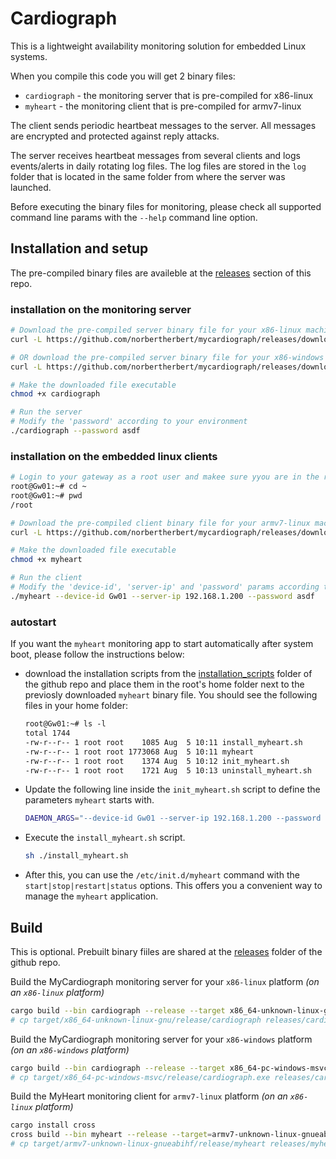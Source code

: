 # Cardiograph

This is a lightweight availability monitoring solution for embedded Linux systems.

When you compile this code you will get 2 binary files:

- `cardiograph` - the monitoring server that is pre-compiled for x86-linux
- `myheart` - the monitoring client that is pre-compiled for armv7-linux

The client sends periodic heartbeat messages to the server. All messages are encrypted and protected against reply attacks.

The server receives heartbeat messages from several clients and logs events/alerts in daily rotating log files. The log files are stored in the `log` folder that is located in the same folder from where the server was launched.

Before executing the binary files for monitoring, please check all supported command line params with the `--help` command line option.

## Installation and setup

The pre-compiled binary files are availeble at the [releases](https://github.com/norbertherbert/mycardiograph/releases) section of this repo.

### installation on the monitoring server

```sh
# Download the pre-compiled server binary file for your x86-linux machine 
curl -L https://github.com/norbertherbert/mycardiograph/releases/download/v0.1.2/cardiograph-0.1.2-x86_64-unknown-linux-gnu -o cardiograph

# OR download the pre-compiled server binary file for your x86-windows machine 
curl -L https://github.com/norbertherbert/mycardiograph/releases/download/v0.1.2/cardiograph-0.1.2-x86_64-pc-windows-msvc.exe  -o cardiograph.exe

# Make the downloaded file executable
chmod +x cardiograph

# Run the server
# Modify the 'password' according to your environment
./cardiograph --password asdf
```

### installation on the embedded linux clients

```sh
# Login to your gateway as a root user and makee sure yyou are in the root's home folder.
root@Gw01:~# cd ~
root@Gw01:~# pwd
/root

# Download the pre-compiled client binary file for your armv7-linux machine 
curl -L https://github.com/norbertherbert/mycardiograph/releases/download/v0.1.1S/myheart-0.1.1-armv7-unknown-linux-gnueabihf -o myheart

# Make the downloaded file executable
chmod +x myheart

# Run the client
# Modify the 'device-id', 'server-ip' and 'password' params according to your environment
./myheart --device-id Gw01 --server-ip 192.168.1.200 --password asdf
```

### autostart

If you want the `myheart` monitoring app to start automatically after system boot, please follow the instructions below:

- download the installation scripts from the [installation_scripts](https://github.com/norbertherbert/mycardiograph/tree/main/src/install_scripts)
folder of the github repo and place them in the root's home folder next to the previosly downloaded
`myheart` binary file. You should see the following files in your home folder:

    ```txt
    root@Gw01:~# ls -l
    total 1744
    -rw-r--r-- 1 root root    1085 Aug  5 10:11 install_myheart.sh
    -rw-r--r-- 1 root root 1773068 Aug  5 10:11 myheart
    -rw-r--r-- 1 root root    1374 Aug  5 10:12 init_myheart.sh
    -rw-r--r-- 1 root root    1721 Aug  5 10:13 uninstall_myheart.sh
    ````

- Update the following line inside the `init_myheart.sh` script to define the parameters `myheart` starts with.

    ```sh
    DAEMON_ARGS="--device-id Gw01 --server-ip 192.168.1.200 --password asdf"
    ```

- Execute the `install_myheart.sh` script.

    ```sh
    sh ./install_myheart.sh
    ```

- After this, you can use the `/etc/init.d/myheart` command with the `start|stop|restart|status` options.
This offers you a convenient way to manage the `myheart` application.

## Build

This is optional. Prebuilt binary fiiles are shared at the [releases](https://github.com/norbertherbert/mycardiograph/releases)
folder of the github repo.

Build the MyCardiograph monitoring server for your `x86-linux` platform *(on an `x86-linux` platform)*

```bash
cargo build --bin cardiograph --release --target x86_64-unknown-linux-gnu
# cp target/x86_64-unknown-linux-gnu/release/cardiograph releases/cardiograph-0.1.2-x86_64-unknown-linux-gnu
```

Build the MyCardiograph monitoring server for your `x86-windows` platform *(on an `x86-windows` platform)*

```bash
cargo build --bin cardiograph --release --target x86_64-pc-windows-msvc
# cp target/x86_64-pc-windows-msvc/release/cardiograph.exe releases/cardiograph-0.1.2-x86_64-pc-windows-msvc.exe
```

Build the MyHeart monitoring client for `armv7-linux` platform *(on an `x86-linux` platform)*

```bash
cargo install cross
cross build --bin myheart --release --target=armv7-unknown-linux-gnueabihf
# cp target/armv7-unknown-linux-gnueabihf/release/myheart releases/myheart-0.1.1-armv7-unknown-linux-gnueabihf
```

